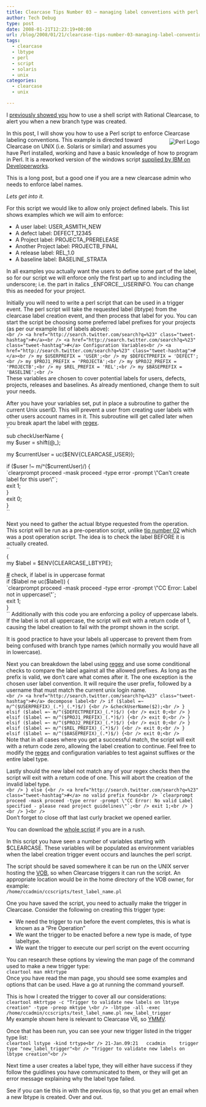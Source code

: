 ```yaml
---
title: Clearcase Tips Number 03 – managing label conventions with perl
author: Tech Debug
type: post
date: 2008-01-21T12:23:19+00:00
url: /blog/2008/01/21/clearcase-tips-number-03-managing-label-conventions-with-perl/
tags:
  - clearcase
  - lbtype
  - perl
  - script
  - solaris
  - unix
categories:
  - clearcase
  - unix

---
```

I [previously showed you][1] how to use a shell script with Rational Clearcase, to alert you when a new branch type was created.

In this post, I will show you how to use a Perl script to enforce Clearcase labeling conventions. [<img src='https://techdebug.com/wp-content/uploads/2008/01/perl_republic.png' style="float: right; margin-top: 5px; margin-bottom: 5px; margin-left: 10px" alt='Perl Logo' />][2]This example is directed toward Clearcase on UNIX (i.e. Solaris or similar) and assumes you have Perl installed, working and have a basic knowledge of how to program in Perl. It is a reworked version of the windows script [supplied by IBM on Developerworks][3].

This is a long post, but a good one if you are a new clearcase admin who needs to enforce label names.

<!--more-->

_Lets get into it._

For this script we would like to allow only project defined labels. This list shows examples which we will aim to enforce:

  * A user label: USER\_ASMITH\_NEW
  * A defect label: DEFECT_12345
  * A Project label: PROJECTA_PRERELEASE
  * Another Project label: PROJECTB_FINAL
  * A release label: REL_1.0
  * A baseline label: BASELINE_STRATA

In all examples you actually want the users to define some part of the label, so for our script we will enforce only the first part up to and including the underscore; i.e. the part in italics _ENFORCE__USERINFO. You can change this as needed for your project.

Initially you will need to write a perl script that can be used in a trigger event. The perl script will take the requested label (lbtype) from the clearcase label creation event, and then process that label for you. You can start the script be choosing some preferred label prefixes for your projects (as per our example list of labels above):  
`<br />
<a href="http://search.twitter.com/search?q=%23" class="tweet-hashtag">#</a><br />
<a href="http://search.twitter.com/search?q=%23" class="tweet-hashtag">#</a> Configuration Variables<br />
<a href="http://search.twitter.com/search?q=%23" class="tweet-hashtag">#</a><br />
my $USERPREFIX = 'USER';<br />
my $DEFECTPREFIX = 'DEFECT';<br />
my $PROJ1_PREFIX = 'PROJECTA';<br />
my $PROJ2_PREFIX = 'PROJECTB';<br />
my $REL_PREFIX = 'REL';<br />
my $BASEPREFIX = 'BASELINE';<br />
`  
These variables are chosen to cover potential labels for users, defects, projects, releases and baselines. As already mentioned, change them to suit your needs.

After you have your variables set, put in place a subroutine to gather the current Unix userID. This will prevent a user from creating user labels with other users account names in it. This subroutine will get called later when you break apart the label with [regex][4].  
``<br />
sub checkUserName {<br />
  my $user = shift(@_);</p>
<p>  my $currentUser = uc($ENV{CLEARCASE_USER});</p>
<p> if ($user !~ m/^($currentUser)/) {<br />
    `clearprompt proceed -mask proceed -type error -prompt \"Can't create label for this user\"`;<br />
    exit 1;<br />
  }<br />
  exit 0;<br />
}<br />
`` 

Next you need to gather the actual lbtype requested from the operation. This script will be run as a pre-operation script, unlike [tip number 02][1] which was a post operation script. The idea is to check the label BEFORE it is actually created.  
``<br />
{<br />
  my $label = $ENV{CLEARCASE_LBTYPE};</p>
<p>  <a href="http://search.twitter.com/search?q=%23" class="tweet-hashtag">#</a> check, if label is in uppercase format<br />
  if ($label ne uc($label)) {<br />
    `clearprompt proceed -mask proceed -type error -prompt \"CC Error: Label not in uppercase\"`;<br />
    exit 1;<br />
  }<br />
``  
Additionally with this code you are enforcing a policy of uppercase labels. If the label is not all uppercase, the script will exit with a return code of 1, causing the label creation to fail with the prompt shown in the script.

It is good practice to have your labels all uppercase to prevent them from being confused with branch type names (which normally you would have all in lowercase). 

Next you can breakdown the label using [regex][4] and use some conditional checks to compare the label against all the allowed prefixes. As long as the prefix is valid, we don&#8217;t care what comes after it. The one exception is the chosen user label convention. It will require the user prefix, followed by a username that must match the current unix login name.  
`<br />
  <a href="http://search.twitter.com/search?q=%23" class="tweet-hashtag">#</a> decompose label<br />
  if ($label =~ m/^($USERPREFIX)_(.*)_(.*)$/) {<br />
    &checkUserName($2);<br />
  } elsif ($label =~ m/^($DEFECTPREFIX)_(.*)$/) {<br />
    exit 0;<br />
  } elsif ($label =~ m/^($PROJ1_PREFIX)_(.*)$/) {<br />
    exit 0;<br />
  } elsif ($label =~ m/^($PROJ2_PREFIX)_(.*)$/) {<br />
    exit 0;<br />
  } elsif ($label =~ m/^($REL_PREFIX)_(.*)$/) {<br />
    exit 0;<br />
  } elsif ($label =~ m/^($BASEPREFIX)_(.*)$/) {<br />
    exit 0;<br />
`  
Note that in all cases where you get a successful match, the script will exit with a return code zero, allowing the label creation to continue. Feel free to modify the [regex][4] and configuration variables to test against suffixes or the entire label type.

Lastly should the new label not match any of your regex checks then the script will exit with a return code of one. This will abort the creation of the invalid label type.  
``<br />
  } else {<br />
    <a href="http://search.twitter.com/search?q=%23" class="tweet-hashtag">#</a> no valid prefix found<br />
    `clearprompt proceed -mask proceed -type error -prompt \"CC Error: No valid Label specified - please read project guidelines\"`;<br />
    exit 1;<br />
  }<br />
}<br />
``  
Don&#8217;t forget to close off that last curly bracket we opened earlier. 

You can download the [whole script][5] if you are in a rush. 

In this script you have seen a number of variables starting with $CLEARCASE. These variables will be populated as environment variables when the label creation trigger event occurs and launches the perl script.

The script should be saved somewhere it can be run on the UNIX server hosting the [VOB][6], so when Clearcase triggers it can run the script. An appropriate location would be in the home directory of the VOB owner, for example:  
`/home/ccadmin/ccscripts/test_label_name.pl`

One you have saved the script, you need to actually make the trigger in Clearcase. Consider the following on creating this trigger type:

  * We need the trigger to run before the event completes, this is what is known as a &#8220;Pre Operation&#8221;
  * We want the trigger to be enacted before a new type is made, of type labeltype.
  * We want the trigger to execute our perl script on the event occurring

You can research these options by viewing the man page of the command used to make a new trigger type:  
`cleartool man mktrtype`  
Once you have read the man page, you should see some examples and options that can be used. Have a go at running the command yourself.

This is how I created the trigger to cover all our considerations:  
`cleartool mktrtype -c "Trigger to validate new labels on lbtype creation" -type -preop mktype \<br />
-lbtype -all -exec /home/ccadmin/ccscripts/test_label_name.pl new_label_trigger`  
My example shown here is relevant to Clearcase V6, so [YMMV][7].

Once that has been run, you can see your new trigger listed in the trigger type list:  
`cleartool lstype -kind trtype<br />
21-Jan.09:21   ccadmin     trigger type "new_label_trigger"<br />
  "Trigger to validate new labels on lbtype creation"<br />
` 

Next time a user creates a label type, they will either have success if they follow the guidlines you have communicated to them, or they will get an error message explaining why the label type failed.

See if you can tie this in with the previous tip, so that you get an email when a new lbtype is created. Over and out.

 [1]: https://techdebug.com/blog/2007/12/18/clearcase-tips-number-02-triggers-and-email/
 [2]: http://www.perl.org/ "Perl"
 [3]: http://www.ibm.com/developerworks/rational/library/4311.html
 [4]: http://en.wikipedia.org/wiki/Regex
 [5]: https://techdebug.com/wp-content/uploads/2008/01/test_label_name.pl "Test Label Name"
 [6]: http://en.wikipedia.org/wiki/Rational_ClearCase#Views
 [7]: http://www.computerhope.com/jargon/y/ymmv.htm